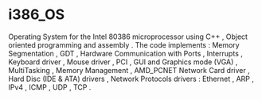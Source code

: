 # i386_OS
Operating System for the Intel 80386 microprocessor using C++ , Object oriented programming and assembly .
The code implements : Memory Segmentation , GDT , Hardware Communication with Ports , Interrupts , Keyboard driver , Mouse driver , PCI , GUI and Graphics mode (VGA) , MultiTasking , Memory Management , AMD_PCNET Network Card driver , Hard Disc (IDE & ATA) drivers , Network Protocols drivers : Ethernet , ARP , IPv4 , ICMP , UDP , TCP .
